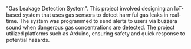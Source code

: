"Gas Leakage Detection System". This project involved designing an IoT-based system that uses gas sensors to detect harmful gas leaks in real-time. The system was programmed to send alerts to users via buzzera sound when dangerous gas concentrations are detected. The project utilized platforms such as Arduino, ensuring safety and quick response to potential hazards.
